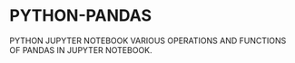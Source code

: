 # PYTHON-PANDAS
PYTHON JUPYTER NOTEBOOK
VARIOUS OPERATIONS AND FUNCTIONS OF PANDAS IN JUPYTER NOTEBOOK.
